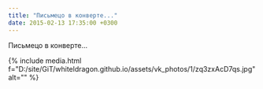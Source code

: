 ```yaml
---
title: "Письмецо в конверте..."
date: 2015-02-13 17:35:00 +0300
---
```


Письмецо в конверте...

{% include media.html f="D:/site/GiT/whiteldragon.github.io/assets/vk_photos/1/zq3zxAcD7qs.jpg" alt="" %}

